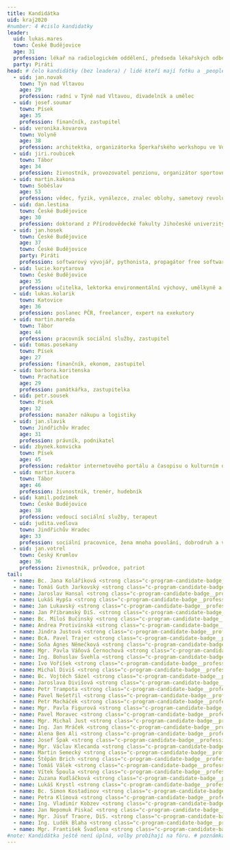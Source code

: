 ```yaml
---
title: Kandidátka
uid: kraj2020
#number: 4 #cislo kandidatky
leader:
  uid: lukas.mares
  town: České Budějovice
  age: 31
  profession: lékař na radiologickém oddělení, předseda lékařských odborů, hráč frisbee
  party: Piráti
head: # čelo kandidátky (bez leadera) / lidé kteří mají fotku a _people/jmeno.md
  - uid: jan.novak
    town: Týn nad Vltavou
    age: 29
    profession: radní v Týně nad Vltavou, divadelník a umělec
  - uid: josef.soumar
    town: Písek
    age: 35
    profession: finančník, zastupitel
  - uid: veronika.kovarova
    town: Volyně
    age: 38
    profession: architektka, organizátorka Šperkařského workshopu ve Volyni,	bojovnice za pestrou krajinu a kvalitní veřejný prostor
  - uid: jiri.roubicek
    town: Tábor
    age: 34
    profession: živnostník, provozovatel penzionu, organizátor sportovních a kulturních akcí, propagátor skateboardingu
  - uid: martin.kakona
    town: Soběslav
    age: 53
    profession: vědec, fyzik, vynálezce, znalec oblohy, sametový revolucionář a konstruktér prvních mikropočítačů
  - uid: dan.lestina
    town: České Budějovice
    age: 30
    profession: doktorand z Přírodovědecké fakulty Jihočeské univerzity, expert na motýle a jiné živočichy
  - uid: jan.hosek
    town: České Budějovice
    age: 37
    town: České Budějovice
    party: Piráti
    profession: softwarový vývojář, pythonista, propagátor free software, datový analytik, amatérský sinolog
  - uid: lucie.korytarova
    town: České Budějovice
    age: 35
    profession: učitelka, lektorka environmentální výchovy, umělkyně a milovnice japonských mečů
  - uid: lukas.kolarik
    town: Katovice
    age: 36
    profession: poslanec PČR, freelancer, expert na exekutory
  - uid: martin.mareda
    town: Tábor
    age: 44
    profession: pracovník sociální služby, zastupitel
  - uid: tomas.posekany
    town: Písek
    age: 27
    profession: finančník, ekonom, zastupitel
  - uid: barbora.koritenska
    town: Prachatice
    age: 29
    profession: památkářka, zastupitelka
  - uid: petr.sousek
    town: Písek
    age: 32
    profession: manažer nákupu a logistiky
  - uid: jan.slavik
    town: Jindřichův Hradec
    age: 31
    profession: právník, podnikatel
  - uid: zbynek.konvicka
    town: Písek
    age: 45
    profession: redaktor internetového portálu a časopisu o kulturním dědictví, pořadatel kulturních akcí, zastupitel
  - uid: martin.kucera
    town: Tábor
    age: 46
    profession: živnostník, trenér, hudebník
  - uid: kamil.podzimek
    town: České Budějovice
    age: 38
    profession: vedoucí sociální služby, terapeut
  - uid: judita.vedlova
    town: Jindřichův Hradec
    age: 33
    profession: sociální pracovnice, žena mnoha povolání, dobrodruh a vizionář
  - uid: jan.votrel
    town: Český Krumlov
    age: 36
    profession: živnostník, průvodce, patriot
tail: 
  - name: Bc. Jana Koláříková <strong class="c-program-candidate-badge__profession">OSVČ, HR manažerka, školitelka vzdělávacích kurzů pro dospělé</strong>
  - name: Tomáš Guth Jarkovský <strong class="c-program-candidate-badge__profession">politický poradce, autor a organizátor rolových her, programátor, analytik</strong>
  - name: Jaroslav Hansal <strong class="c-program-candidate-badge__profession">programátor, jednatel IT a dopravní firmy</strong>
  - name: Lukáš Hypša <strong class="c-program-candidate-badge__profession">student, programátor</strong>
  - name: Jan Lukavský <strong class="c-program-candidate-badge__profession">živnostník, zastupitel</strong>
  - name: Jan Příbramský DiS. <strong class="c-program-candidate-badge__profession">radní, vedoucí výroby a IT</strong>
  - name: Bc. Miloš Bučinský <strong class="c-program-candidate-badge__profession">informatik, fotograf, zastupitel</strong>
  - name: Andrea Protivínská <strong class="c-program-candidate-badge__profession">cukrářka, nyní v domácnosti pečující o osobu blízkou</strong>
  - name: Jindra Justová <strong class="c-program-candidate-badge__profession">operátorka, textařka, aktivistka</strong>
  - name: BcA. Pavel Trajer <strong class="c-program-candidate-badge__profession">OSVČ, zastupitel</strong>
  - name: Soňa Ágnes Němečková <strong class="c-program-candidate-badge__profession">členka výboru pro práva dítěte při vládě ČR</strong>
  - name: Mgr. Pavla Váňová Černochová <strong class="c-program-candidate-badge__profession">vedoucí muzea</strong>
  - name: Ing. Bohuslav Švehla <strong class="c-program-candidate-badge__profession">projektový manažer</strong>
  - name: Ivo Voříšek <strong class="c-program-candidate-badge__profession">manažer, produkční</strong>
  - name: Michal Diviš <strong class="c-program-candidate-badge__profession">účetní, hokejový rozhodčí</strong>
  - name: Bc. Vojtěch Sázel <strong class="c-program-candidate-badge__profession">programátor</strong>
  - name: Jaroslava Divišová <strong class="c-program-candidate-badge__profession">administrativní pracovnice, předsedkyně spolku Klíček Radomyšl</strong>
  - name: Petr Trampota <strong class="c-program-candidate-badge__profession">technik</strong>
  - name: Pavel Nešetřil <strong class="c-program-candidate-badge__profession">key account manager</strong>
  - name: Petr Macháček <strong class="c-program-candidate-badge__profession">student</strong>
  - name: Mgr. Pavla Figurová <strong class="c-program-candidate-badge__profession">učitelka na gymnáziu</strong>
  - name: Pavel Moravec <strong class="c-program-candidate-badge__profession">IT specialista</strong>
  - name: Mgr. Michal Just <strong class="c-program-candidate-badge__profession">zemědělec, pedagog, filosof</strong>
  - name: Ing. Jan Mráček <strong class="c-program-candidate-badge__profession">softwarový architekt</strong>
  - name: Alena Ben Ali <strong class="c-program-candidate-badge__profession">operátor callcentra</strong>
  - name: Josef Špak <strong class="c-program-candidate-badge__profession">programátor, zastupitel</strong> 
  - name: Mgr. Václav Klecanda <strong class="c-program-candidate-badge__profession">programátor, systémový architekt, místostarosta města Tábora</strong>
  - name: Martin Semecký <strong class="c-program-candidate-badge__profession">živnostník</strong>
  - name: Štěpán Brich <strong class="c-program-candidate-badge__profession">student</strong>
  - name: Tomáš Válek <strong class="c-program-candidate-badge__profession">správa sítí a prodej HW</strong>
  - name: Vítek Špoula <strong class="c-program-candidate-badge__profession">student, člen regionálního spolku, judista</strong>
  - name: Zuzana Kudláčková <strong class="c-program-candidate-badge__profession">asistentka poslance, zastupitelka</strong> 
  - name: Lukáš Krystl <strong class="c-program-candidate-badge__profession">designer koupelen a bytových interiérů, házenkář ve 2. lize TJ Lokomotiva České Budějovice</strong>
  - name: Bc. Simon Kostadinov <strong class="c-program-candidate-badge__profession">technolog v jaderné elektrárně, zastupitel</strong>
  - name: Petra Klímová <strong class="c-program-candidate-badge__profession">pracovnice poštovní přepážky</strong>
  - name: Ing. Vladimír Kobzev <strong class="c-program-candidate-badge__profession">progamátor, cestovatel</strong>
  - name: Jan Nepomuk Piskač <strong class="c-program-candidate-badge__profession">Jukeboxer, Nádeník, Pedagog</strong>
  - name: Mgr. Júsuf Traore, DiS. <strong class="c-program-candidate-badge__profession">vedoucí odboru sociálních věcí, zdravotnictví a školství městského úřadu</strong>
  - name: Ing. Luděk Blaha <strong class="c-program-candidate-badge__profession">učitel</strong>
  - name: Mgr. František Švadlena <strong class="c-program-candidate-badge__profession">právník, pořadatel hudebního festivalu</strong>
#note: Kandidátka ještě není úplná, volby probíhají na fóru. # poznámka pod kanidátku
---
```

